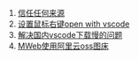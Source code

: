 
1. [信任任何来源](https://jingyan.baidu.com/article/afd8f4de8e55e734e286e92a.html)
2. [设置鼠标右键open with vscode](https://blog.csdn.net/qq_43103581/article/details/107557685)
3. [解决国内vscode下载慢的问题](https://zhuanlan.zhihu.com/p/112215618)
4. [MWeb使用阿里云oss图床](https://zh.mweb.im/how_to_use_aliyun_cos.html)